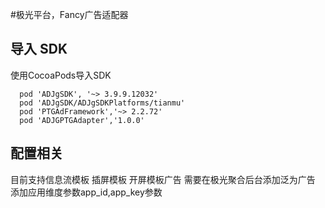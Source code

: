 #极光平台，Fancy广告适配器

## 导入 SDK
使用CocoaPods导入SDK

```shell
  pod 'ADJgSDK', '~> 3.9.9.12032'
  pod 'ADJgSDK/ADJgSDKPlatforms/tianmu'
  pod 'PTGAdFramework','~> 2.2.72'
  pod 'ADJGPTGAdapter','1.0.0'
```

## 配置相关
目前支持信息流模板 插屏模板 开屏模板广告
需要在极光聚合后台添加泛为广告 添加应用维度参数app_id,app_key参数
